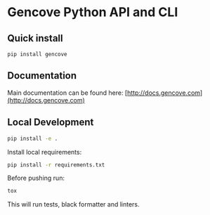 # Gencove Python API and CLI

## Quick install ##
`pip install gencove`

## Documentation ##
Main documentation can be found here: [http://docs.gencove.com](http://docs.gencove.com)


## Local Development

```bash
pip install -e .
```

Install local requirements:
```bash
pip install -r requirements.txt
```

Before pushing run:

```bash
tox
```

This will run tests, black formatter and linters.
